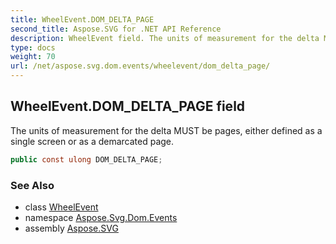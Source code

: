 ```yaml
---
title: WheelEvent.DOM_DELTA_PAGE
second_title: Aspose.SVG for .NET API Reference
description: WheelEvent field. The units of measurement for the delta MUST be pages either defined as a single screen or as a demarcated page
type: docs
weight: 70
url: /net/aspose.svg.dom.events/wheelevent/dom_delta_page/
---
```

## WheelEvent.DOM_DELTA_PAGE field

The units of measurement for the delta MUST be pages, either defined as a single screen or as a demarcated page.

```csharp
public const ulong DOM_DELTA_PAGE;
```

### See Also

* class [WheelEvent](../)
* namespace [Aspose.Svg.Dom.Events](../../../aspose.svg.dom.events/)
* assembly [Aspose.SVG](../../../)
